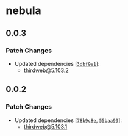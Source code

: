 # nebula

## 0.0.3

### Patch Changes

- Updated dependencies [[`3dbf9e1`](https://github.com/thirdweb-dev/js/commit/3dbf9e16fdff04eb36e9bb757a2b136f2b8001dc)]:
  - thirdweb@5.103.2

## 0.0.2

### Patch Changes

- Updated dependencies [[`78b9c8e`](https://github.com/thirdweb-dev/js/commit/78b9c8e334948e212e28cca3509572be7d24a77a), [`55baa99`](https://github.com/thirdweb-dev/js/commit/55baa997f0ea2a20dff43bad56e1c2486ba1aa03)]:
  - thirdweb@5.103.1
